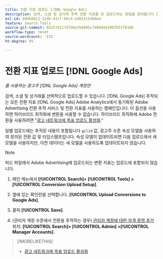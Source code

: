 ```yaml
---
title: 전환 지표 업로드 [!DNL Google Ads]
description: 검색, 소셜 및 상거래 추적 전환 지표를 로 업로드하는 방법을 알아봅니다 [!DNL Google Ads].
exl-id: 88db66c2-12db-41cf-b6c4-ed821cb3b8ea
feature: Search Tools
source-git-commit: 052574217d7ddafb8895c74094da5997b5ff83db
workflow-type: tm+mt
source-wordcount: '171'
ht-degree: 0%

---
```


# 전환 지표 업로드 [!DNL Google Ads]

*를 사용하는 광고주 [!DNL Google Ads] 계정만*

검색, 소셜 및 상거래를 선택적으로 업로드할 수 있습니다. [!DNL Google Ads] 추적되는 모든 전환 지표 [!DNL Google Ads] Adobe Analytics에서 동기화된 Adobe Advertising 전환 추적 서비스 및 전환 지표를 사용하는 캠페인입니다. 이 옵션을 사용하면 하이브리드 최적화에 변환을 사용할 수 없습니다. 하이브리드 최적화에 Adobe 전환을 사용하려면 &quot;[광고 네트워크에 목표 업로드 활성화](objective-upload-to-networks.md).&quot;

일별 업로드에는 추적된 내용이 포함됩니다 `gclid` 값, 광고주 수준 속성 모델을 사용하여 정의된 전환 값 및 타임스탬프입니다. 속성 모델이 업데이트되면 다음 업로드에서 새 모델을 사용하지만, 이전 데이터는 새 모델을 사용하도록 업데이트되지 않습니다.

>[!NOTE]
>
>피드 파일에서 Adobe Advertising에 업로드되는 변환 지표는 업로드에 포함되지 않습니다.

1. 메인 메뉴에서 **[!UICONTROL Search]> [!UICONTROL Tools] >[!UICONTROL Conversion Upload Setup]**.

1. 옆에 있는 확인란을 선택합니다. **[!UICONTROL Upload Conversions to Google Ads]**.

1. 클릭 **[!UICONTROL Save]**.

1. (관리자 계정 수준에서 전환을 추적하는 경우) [관리자 계정에 대한 자격 증명 추가](/help/search-social-commerce/admin/manager-accounts.md) 위치: **[!UICONTROL Search]> [!UICONTROL Admin] >[!UICONTROL Manager Accounts]**.

>[!MORELIKETHIS]
>
>* [광고 네트워크에 목표 업로드 활성화](objective-upload-to-networks.md)

